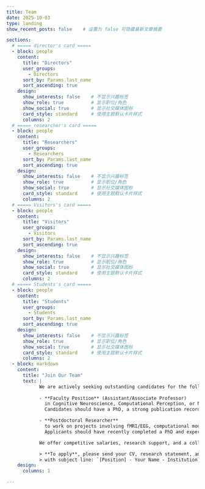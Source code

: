 ```yaml
---
title: Team
date: 2025-10-03
type: landing
show_recent_posts: false    # 设置为 false 可隐藏最新文章摘要

sections:
  # ===== director's card =====      
  - block: people
    content:
      title: "Directors"
      user_groups:
        - Directors
      sort_by: Params.last_name
      sort_ascending: true
    design:
      show_interests: false    # 不显示兴趣标签
      show_role: true          # 显示职位/角色
      show_social: true        # 显示社交媒体图标
      card_style: standard     # 使用主题默认卡片样式
      columns: 2
  # ===== researcher's card =====      
  - block: people
    content:
      title: "Researchers"
      user_groups:
        - Researchers
      sort_by: Params.last_name
      sort_ascending: true
    design:
      show_interests: false    # 不显示兴趣标签
      show_role: true          # 显示职位/角色
      show_social: true        # 显示社交媒体图标
      card_style: standard     # 使用主题默认卡片样式
      columns: 2   
  # ===== Visitors's card =====      
  - block: people
    content:
      title: "Visitors"
      user_groups:
        - Visitors
      sort_by: Params.last_name
      sort_ascending: true
    design:
      show_interests: false    # 不显示兴趣标签
      show_role: true          # 显示职位/角色
      show_social: true        # 显示社交媒体图标
      card_style: standard     # 使用主题默认卡片样式
      columns: 2     
  # ===== Students's card =====      
  - block: people
    content:
      title: "Students"
      user_groups:
        - Students
      sort_by: Params.last_name
      sort_ascending: true
    design:
      show_interests: false    # 不显示兴趣标签
      show_role: true          # 显示职位/角色
      show_social: true        # 显示社交媒体图标
      card_style: standard     # 使用主题默认卡片样式
      columns: 2           
  - block: markdown
    content:
      title: "Join Our Team"
      text: |
            We are actively seeking outstanding candidates for the following positions:
            
            - **Faculty Position** (Assistant/Associate Professor)  
              in Cognitive Neuroscience, Computational Perception, or Neuroaesthetics.  
              Candidates should have a PhD, a strong publication record, and potential for independent research.

            - **Postdoctoral Researcher**  
              to work on projects involving fMRI/EEG, computational modeling, or cross-cultural aesthetic experiments.  
              Applicants should have recently completed a PhD and experience in neuroimaging or behavioral research.

            We offer competitive salaries, research support, and a collaborative, interdisciplinary environment.

            > **To apply**, please send your CV, research statement, and contact information for three references to **nil-hr@university.edu**  
            > with subject line: `[Position] - Your Name - Institution`.
    design:
      columns: 1

---
```

